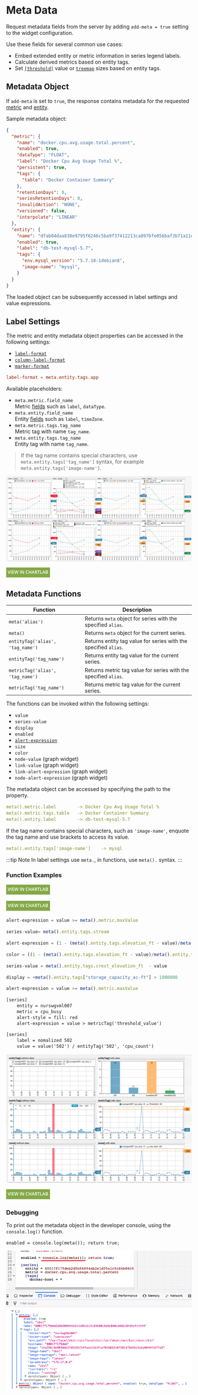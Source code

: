 # Meta Data

Request metadata fields from the server by adding `add-meta = true` setting to the widget configuration.

Use these fields for several common use cases:

* Embed extended entity or metric information in series legend labels.
* Calculate derived metrics based on entity tags.
* Set [`[threshold]`](../widgets/time-chart/README.md#threshold-settings) value or [`treemap`](../widgets/treemap/README.md) sizes based on entity tags.

## Metadata Object

If `add-meta` is set to `true`, the response contains metadata for the requested [metric](https://axibase.com/docs/atsd/api/meta/metric/list.html#fields) and [entity](https://axibase.com/docs/atsd/api/meta/entity/list.html#fields).

Sample metadata object:

```json
{
  "metric": {
    "name": "docker.cpu.avg.usage.total.percent",
    "enabled": true,
    "dataType": "FLOAT",
    "label": "Docker Cpu Avg Usage Total %",
    "persistent": true,
    "tags": {
      "table": "Docker Container Summary"
    },
    "retentionDays": 0,
    "seriesRetentionDays": 0,
    "invalidAction": "NONE",
    "versioned": false,
    "interpolate": "LINEAR"
  },
  "entity": {
    "name": "dfab04daa838e9795f6246c5ba9f37412213ca897bfe056baf3b71a11d456370",
    "enabled": true,
    "label": "db-test-mysql-5.7",
    "tags": {
      "env.mysql_version": "5.7.18-1debian8",
      "image-name": "mysql",
    }
  }
}
```

The loaded object can be subsequently accessed in label settings and value expressions.

## Label Settings

The metric and entity metadata object properties can be accessed in the following settings:

* [`label-format`](../widgets/shared/README.md#label-format)
* [`column-label-format`](../widgets/bar-chart/README.md#column-label-format)
* [`marker-format`](../widgets/pie-chart/README.md#marker-format)

```toml
label-format = meta.entity.tags.app
```

Available placeholders:

* `meta.metric.field_name`<br>Metric [fields](https://axibase.com/docs/atsd/api/meta/metric/list.html#fields) such as `label`, `dataType`.
* `meta.entity.field_name`<br>Entity [fields](https://axibase.com/docs/atsd/api/meta/entity/list.html#fields) such as `label`, `timeZone`.
* `meta.metric.tags.tag_name`<br>Metric tag with name `tag_name`.
* `meta.entity.tags.tag_name`<br>Entity tag with name `tag_name`.

> If the tag name contains special characters, use `meta.entity.tags['tag_name']` syntax, for example `meta.entity.tags['image-name']`.

![](./images/meta-data1.png)

[![](../images/button.png)](https://apps.axibase.com/chartlab/8bbcbaf0)

## Metadata Functions

| Function | Description |
|----------|-------------|
| `meta('alias')` | Returns `meta` object for series with the specified `alias`. |
| `meta()` | Returns `meta` object for the current series. |
| `entityTag('alias', 'tag_name')` | Returns entity tag value for series with the specified `alias`. |
| `entityTag('tag_name')` | Returns entity tag value for the current series. |
| `metricTag('alias', 'tag_name')` | Returns metric tag value for series with the specified `alias`. |
| `metricTag('tag_name')` | Returns metric tag value for the current series. |

The functions can be invoked within the following settings:

* `value`
* `series-value`
* `display`
* `enabled`
* [`alert-expression`](../syntax/alert-expression.md)
* `size`
* `color`
* `node-value` (graph widget)
* `link-value` (graph widget)
* `link-alert-expression` (graph widget)
* `node-alert-expression` (graph widget)

The metadata object can be accessed by specifying the path to the property.

```yml
meta().metric.label        -> Docker Cpu Avg Usage Total %
meta().metric.tags.table   -> Docker Container Summary
meta().entity.label        -> db-test-mysql-5.7
```

If the tag name contains special characters, such as `'image-name'`, enquote the tag name and use brackets to access its value.

```yml
meta().entity.tags['image-name']    -> mysql
```

:::tip Note
In label settings use `meta.`, in functions, use `meta().` syntax.
:::

### Function Examples

[![](../images/button.png)](https://apps.axibase.com/chartlab/b1e81a59/26/)

[![](../images/button.png)](https://apps.axibase.com/chartlab/7c5406f7/12/)

```javascript
alert-expression = value >= meta().metric.maxValue
```

```javascript
series-value= meta().entity.tags.stream
```

```javascript
alert-expression = (1 - (meta().entity.tags.elevation_ft - value)/meta().entity.tags.elevation_ft) > 0.97
```

```javascript
color = ((1 - (meta().entity.tags.elevation_ft - value)/meta().entity.tags.elevation_ft)*100 >= 100) ? 'black': (((1 - (meta().entity.tags.elevation_ft - value)/meta().entity.tags.elevation_ft)*100 >= 95))?'orange':'steelblue'
```

```javascript
series-value = meta().entity.tags.crest_elevation_ft  - value
```

```javascript
display = +meta().entity.tags["storage_capacity_ac-ft"] > 1000000
```

```javascript
alert-expression = value >= meta().metric.maxValue
```

```ls
[series]
    entity = nurswgvml007
    metric = cpu_busy
    alert-style = fill: red
    alert-expression = value > metricTag('threshold_value')
```

```ls
[series]
    label = nomalized 502
    value = value('502') / entityTag('502', 'cpu_count')
```

![](./images/convenience-functions.png)

[![](../images/button.png)](https://apps.axibase.com/chartlab/a337e489)

### Debugging

To print out the metadata object in the developer console, using the `console.log()` function.

```ls
enabled = console.log(meta()); return true;
```

![](./images/meta-debug.png)
